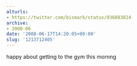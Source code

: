 ```yaml
---
alturls:
- https://twitter.com/bismark/status/836883824
archive:
- 2008-06
date: '2008-06-17T14:20:05+00:00'
slug: '1213712405'
---
```


happy about getting to the gym this mornng

